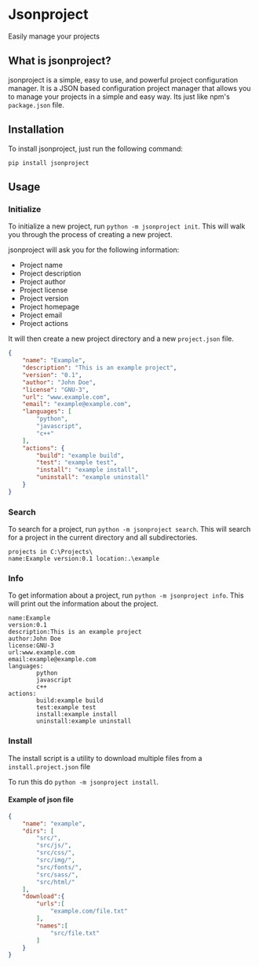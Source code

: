 # Jsonproject
Easily manage your projects
## What is jsonproject?
jsonproject is a simple, easy to use, and powerful project configuration manager. It is a JSON based configuration project manager that allows you to manage your projects in a simple and easy way. Its just like npm's `package.json` file.

## Installation
To install jsonproject, just run the following command:

```
pip install jsonproject
```

## Usage

### Initialize
To initialize a new project, run `python -m jsonproject init`. This will walk you through the process of creating a new project.

jsonproject will ask you for the following information:
- Project name
- Project description
- Project author
- Project license
- Project version
- Project homepage
- Project email
- Project actions

It will then create a new project directory and a new `project.json` file.
```json
{
    "name": "Example",
    "description": "This is an example project",
    "version": "0.1",
    "author": "John Doe",
    "license": "GNU-3",
    "url": "www.example.com",
    "email": "example@example.com",
    "languages": [
        "python",
        "javascript",
        "c++"
    ],
    "actions": {
        "build": "example build",
        "test": "example test",
        "install": "example install",
        "uninstall": "example uninstall"
    }
}
```
### Search
To search for a project, run `python -m jsonproject search`. This will search for a project in the current directory and all subdirectories.
```
projects in C:\Projects\
name:Example version:0.1 location:.\example
```
### Info
To get information about a project, run `python -m jsonproject info`. This will print out the information about the project.
```
name:Example
version:0.1
description:This is an example project
author:John Doe
license:GNU-3
url:www.example.com
email:example@example.com
languages:
        python
        javascript
        c++
actions:
        build:example build
        test:example test
        install:example install
        uninstall:example uninstall
```
### Install
The install script is a utility to download multiple files from a `install.project.json` file

To run this do `python -m jsonproject install`.

#### Example of json file
``` json
{
    "name": "example",
    "dirs": [
        "src/",
        "src/js/",
        "src/css/",
        "src/img/",
        "src/fonts/",
        "src/sass/",
        "src/html/"
    ],
    "download":{
        "urls":[
            "example.com/file.txt"
        ],
        "names":[
            "src/file.txt"
        ]
    }
}
```

